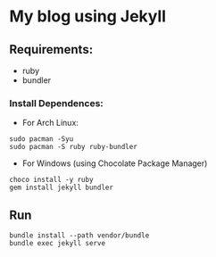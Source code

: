 # My blog using Jekyll

## Requirements:

- ruby
- bundler

### Install Dependences:

- For Arch Linux:

```shell
sudo pacman -Syu
sudo pacman -S ruby ruby-bundler
```

- For Windows (using Chocolate Package Manager)

```shell
choco install -y ruby
gem install jekyll bundler
```

## Run

```shell
bundle install --path vendor/bundle
bundle exec jekyll serve
```
